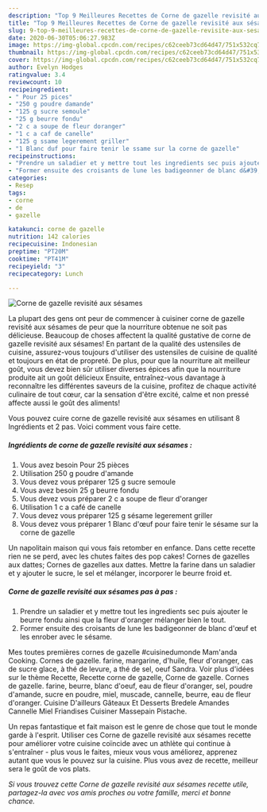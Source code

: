 ```yaml
---
description: "Top 9 Meilleures Recettes de Corne de gazelle revisité aux sésames"
title: "Top 9 Meilleures Recettes de Corne de gazelle revisité aux sésames"
slug: 9-top-9-meilleures-recettes-de-corne-de-gazelle-revisite-aux-sesames
date: 2020-06-30T05:06:27.983Z
image: https://img-global.cpcdn.com/recipes/c62ceeb73cd64d47/751x532cq70/corne-de-gazelle-revisite-aux-sesames-photo-principale-de-la-recette.jpg
thumbnail: https://img-global.cpcdn.com/recipes/c62ceeb73cd64d47/751x532cq70/corne-de-gazelle-revisite-aux-sesames-photo-principale-de-la-recette.jpg
cover: https://img-global.cpcdn.com/recipes/c62ceeb73cd64d47/751x532cq70/corne-de-gazelle-revisite-aux-sesames-photo-principale-de-la-recette.jpg
author: Evelyn Hodges
ratingvalue: 3.4
reviewcount: 10
recipeingredient:
- " Pour 25 pices"
- "250 g poudre damande"
- "125 g sucre semoule"
- "25 g beurre fondu"
- "2 c a soupe de fleur doranger"
- "1 c a caf de canelle"
- "125 g ssame legerement griller"
- "1 Blanc duf pour faire tenir le ssame sur la corne de gazelle"
recipeinstructions:
- "Prendre un saladier et y mettre tout les ingredients sec puis ajouter le beurre fondu ainsi que la fleur d&#39;oranger mélanger bien le tout."
- "Former ensuite des croisants de lune les badigeonner de blanc d&#39;œuf et les enrober avec le sésame."
categories:
- Resep
tags:
- corne
- de
- gazelle

katakunci: corne de gazelle 
nutrition: 142 calories
recipecuisine: Indonesian
preptime: "PT20M"
cooktime: "PT41M"
recipeyield: "3"
recipecategory: Lunch

---
```



![Corne de gazelle revisité aux sésames](https://img-global.cpcdn.com/recipes/c62ceeb73cd64d47/751x532cq70/corne-de-gazelle-revisite-aux-sesames-photo-principale-de-la-recette.jpg)

La plupart des gens ont peur de commencer à cuisiner corne de gazelle revisité aux sésames de peur que la nourriture obtenue ne soit pas délicieuse. Beaucoup de choses affectent la qualité gustative de corne de gazelle revisité aux sésames! En partant de la qualité des ustensiles de cuisine, assurez-vous toujours d'utiliser des ustensiles de cuisine de qualité et toujours en état de propreté. De plus, pour que la nourriture ait meilleur goût, vous devez bien sûr utiliser diverses épices afin que la nourriture produite ait un goût délicieux Ensuite, entraînez-vous davantage à reconnaître les différentes saveurs de la cuisine, profitez de chaque activité culinaire de tout cœur, car la sensation d'être excité, calme et non pressé affecte aussi le goût des aliments!

<!--inarticleads1-->

Vous pouvez cuire corne de gazelle revisité aux sésames en utilisant 8 Ingrédients et 2 pas. Voici comment vous faire cette.

##### Ingrédients de corne de gazelle revisité aux sésames :

1. Vous avez besoin  Pour 25 pièces
1. Utilisation 250 g poudre d&#39;amande
1. Vous devez vous préparer 125 g sucre semoule
1. Vous avez besoin 25 g beurre fondu
1. Vous devez vous préparer 2 c a soupe de fleur d&#39;oranger
1. Utilisation 1 c a café de canelle
1. Vous devez vous préparer 125 g sésame legerement griller
1. Vous devez vous préparer 1 Blanc d&#39;œuf pour faire tenir le sésame sur la corne de gazelle


Un napolitain maison qui vous fais retomber en enfance. Dans cette recette rien ne se perd, avec les chutes faites des pop cakes! Cornes de gazelles aux dattes; Cornes de gazelles aux dattes. Mettre la farine dans un saladier et y ajouter le sucre, le sel et mélanger, incorporer le beurre froid et. 

<!--inarticleads2-->

##### Corne de gazelle revisité aux sésames pas à pas :

1. Prendre un saladier et y mettre tout les ingredients sec puis ajouter le beurre fondu ainsi que la fleur d&#39;oranger mélanger bien le tout.
1. Former ensuite des croisants de lune les badigeonner de blanc d&#39;œuf et les enrober avec le sésame.


Mes toutes premières cornes de gazelle #cuisinedumonde Mam&#39;anda Cooking. Cornes de gazelle. farine, margarine, d&#39;huile, fleur d&#39;oranger, cas de sucre glace, à thé de levure, a thé de sel, oeuf Sandra. Voir plus d&#39;idées sur le thème Recette, Recette corne de gazelle, Corne de gazelle. Cornes de gazelle. farine, beurre, blanc d&#39;oeuf, eau de fleur d&#39;oranger, sel, poudre d&#39;amande, sucre en poudre, miel, muscade, cannelle, beurre, eau de fleur d&#39;oranger. Cuisine D&#39;ailleurs Gâteaux Et Desserts Bredele Amandes Cannelle Miel Friandises Cuisiner Massepain Pistache. 

<!--inarticleads1-->

<p>
Un repas fantastique et fait maison est le genre de chose que tout le monde garde à l'esprit. Utiliser ces Corne de gazelle revisité aux sésames recette pour améliorer votre cuisine coïncide avec un athlète qui continue à s'entraîner - plus vous le faites, mieux vous vous améliorez, apprenez autant que vous le pouvez sur la cuisine. Plus vous avez de recette, meilleur sera le goût de vos plats.
</p>

<p>
<i>Si vous trouvez cette Corne de gazelle revisité aux sésames recette utile, partagez-la avec vos amis proches ou votre famille, merci et bonne chance.</i>
</p>
